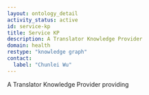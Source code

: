 ```yaml
---
layout: ontology_detail
activity_status: active
id: service-kp
title: Service KP
description: A Translator Knowledge Provider
domain: health
restype: "knowledge graph"
contact:
  label: "Chunlei Wu"
---
```


A Translator Knowledge Provider providing
